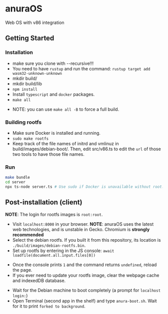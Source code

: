 # anuraOS
Web OS with v86 integration

## Getting Started

### Installation
- make sure you clone with --recursive!!!
- You need to have `rustup` and run the command: `rustup target add wasm32-unknown-unknown`
- mkdir build/
- mkdir build/lib
- `npm install`
- Install `typescript` and `docker` packages.
- `make all`
 * NOTE: you can use `make all -B` to force a full build.

### Building rootfs
- Make sure Docker is installed and running.
- `sudo make rootfs`
- Keep track of the file names of initrd and vmlinuz in build/images/debian-boot/. Then, edit src/v86.ts to edit the `url` of those two tools to have those file names.

### Run
```sh
make bundle
cd server
npx ts-node server.ts # Use sudo if Docker is unavailable without root.
```

## Post-installation (client)
**NOTE**: The login for rootfs images is `root:root`.

- Visit `localhost:8000` in your browser. **NOTE**: anuraOS uses the latest web technologies, and is unstable in Gecko. Chromium is **strongly recommended**
- Select the debian rootfs. If you built it from this repository, its location is `./build/images/debian-rootfs.bin`.
- Set up rootfs by entering in the JS console: `await loadfile(document.all.input.files[0])`
 * Once the console prints `1` and the command returns `undefined`, reload the page.
 * If you ever need to update your rootfs image, clear the webpage cache and indexedDB database.
- Wait for the Debian machine to boot completely (a prompt for `localhost login:`)
- Open Terminal (second app in the shelf) and type `anura-boot.sh`. Wait for it to print `forked to background`.
